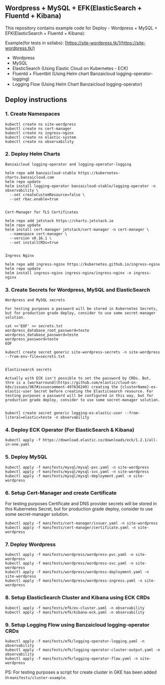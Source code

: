 ## Wordpress + MySQL + EFK(ElasticSearch + Fluentd + Kibana)

This repository contains example code for Deploy - Wordpress + MySQL + EFK(ElasticSearch + Fluentd + Kibana):

Example(for tests in ssllabs): [https://site-wordpress.tk/](https://site-wordpress.tk/)

- Wordpress
- MySQL
- ElasticSearch (Using Elastic Cloud on Kubernetes - ECK)
- Fluentd + Fluentbit (Using Helm chart Banzaicloud logging-operator-logging)
- Logging Flow (Using Helm Chart Banzaicloud logging-operator)

## Deploy instructions

### 1. Create Namespaces

```
kubectl create ns site-wordpress
kubectl create ns cert-manager
kubectl create ns ingress-nginx
kubectl create ns elastic-system
kubectl create ns observability
```

### 2. Deploy Helm Charts

```
Banzaicloud logging-operator and logging-operator-logging

helm repo add banzaicloud-stable https://kubernetes-charts.banzaicloud.com
helm repo update
helm install logging-operator banzaicloud-stable/logging-operator -n observability \
  --set createCustomResource=false \
  --set rbac.enable=true


Cert-Manager for TLS Certificates

helm repo add jetstack https://charts.jetstack.io
helm repo update
helm install cert-manager jetstack/cert-manager -n cert-manager \
  --namespace cert-manager \
  --version v0.16.1 \
  --set installCRDs=true


Ingress Nginx

helm repo add ingress-nginx https://kubernetes.github.io/ingress-nginx
helm repo update
helm install ingress-nginx ingress-nginx/ingress-nginx -n ingress-nginx
```

### 3. Create Secrets for Wordpress, MySQL and ElasticSearch

```
Wordpress and MySQL secrets 

For testing purposes a password will be stored in Kubernetes Secrets, but for production grade deploy, consider to use some secret-manager solution.

cat <<'EOF' >> secrets.txt
wordpress_database_root_password=teste
wordpress_database_password=teste
wordpress_password=teste
EOF

kubectl create secret generic site-wordpress-secrets -n site-wordpress --from-env-file=secrets.txt


Elasticsearch secrets

Actually with ECK isn't possible to set the password by CRDs. But, thre is a [workarround](https://github.com/elastic/cloud-on-k8s/issues/967#issuecomment-497636249) creating the {clusterName}-es-elastic-user Secret before creating the Elasticsearch resource. For testing purposes a password will be configured in this way, but for production grade deploy, consider to use some secret-manager solution.


kubectl create secret generic logging-es-elastic-user --from-literal=elastic=teste -n observability
```

### 4. Deploy ECK Operator (For ElasticSearch & Kibana)

```
kubectl apply -f https://download.elastic.co/downloads/eck/1.2.1/all-in-one.yaml
```

### 5. Deploy MySQL

```
kubectl apply -f manifests/mysql/mysql-pvc.yaml -n site-wordpress
kubectl apply -f manifests/mysql/mysql-svc.yaml -n site-wordpress
kubectl apply -f manifests/mysql/mysql-deployment.yaml -n site-wordpress
```

### 6. Setup Cert-Manager and create Certificate

For testing purposes Certificate and DNS provider secrets will be stored in this Kubernetes Secret, but for production grade deploy, consider to use some secret-manager solution.

```
kubectl apply -f manifests/cert-manager/issuer.yaml -n site-wordpress
kubectl apply -f manifests/cert-manager/certificate.yaml -n site-wordpress
```

### 7. Deploy Wordpress

```
kubectl apply -f manifests/wordpress/wordpress-pvc.yaml -n site-wordpress
kubectl apply -f manifests/wordpress/wordpress-svc.yaml -n site-wordpress
kubectl apply -f manifests/wordpress/wordpress-deployment.yaml -n site-wordpress
kubectl apply -f manifests/wordpress/wordpress-ingress.yaml -n site-wordpress
```

### 8. Setup ElasticSearch Cluster and Kibana using ECK CRDs

```
kubectl apply -f manifests/efk/es-cluster.yaml -n observability
kubectl apply -f manifests/efk/kibana-eck.yaml -n observability
```

### 9. Setup Logging Flow using Banzaicloud logging-operator CRDs
```
kubectl apply -f manifests/efk/logging-operator-logging.yaml -n observability
kubectl apply -f manifests/efk/logging-operator-cluster-output.yaml -n observability
kubectl apply -f manifests/efk/logging-operator-flow.yaml -n site-wordpress
```

PS: For testing purposes a script for create cluster in GKE has been added in `manifests/cluster-example`.